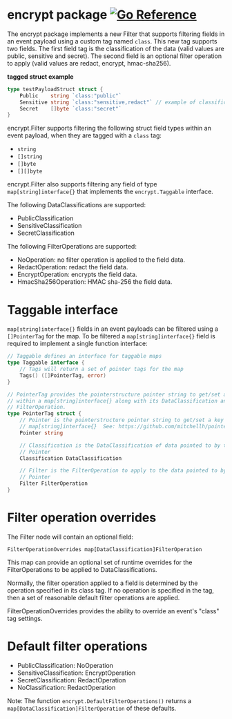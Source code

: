 # encrypt package [![Go Reference](https://pkg.go.dev/badge/github.com/hashicorp/eventlogger/filters/encrypt.svg)](https://pkg.go.dev/github.com/hashicorp/eventlogger/filters/encrypt)

The encrypt package implements a new Filter that supports filtering fields in an
event payload using a custom tag named `class`.  This new tag supports two
fields. The first field tag is the classification of the data (valid values are
public, sensitive and secret).  The second field is an optional filter operation
to apply (valid values are redact, encrypt, hmac-sha256).

**tagged struct example**
```go
type testPayloadStruct struct {
    Public    string `class:"public"`
    Sensitive string `class:"sensitive,redact"` // example of classification,operation
    Secret    []byte `class:"secret"`
}

```

encrypt.Filter supports filtering the following struct field types within an
event payload, when they are tagged with a `class` tag:
* `string`
* `[]string`
* `[]byte`
* `[][]byte`

encrypt.Filter also supports filtering any field of type `map[string]interface{}` that implements the
`encrypt.Taggable` interface. 

The following DataClassifications are supported:
* PublicClassification
* SensitiveClassification
* SecretClassification

The following FilterOperations are supported:
* NoOperation: no filter operation is applied to the field data.
* RedactOperation: redact the field data. 
* EncryptOperation: encrypts the field data.
* HmacSha256Operation: HMAC sha-256 the field data.



# Taggable interface
`map[string]interface{}` fields in an event payloads can be filtered using a
`[]PointerTag` for the map. To be filtered a `map[string]interface{}` field is
required to implement a single function interface:
```go
// Taggable defines an interface for taggable maps
type Taggable interface {
	// Tags will return a set of pointer tags for the map
	Tags() ([]PointerTag, error)
}

// PointerTag provides the pointerstructure pointer string to get/set a key
// within a map[string]interface{} along with its DataClassification and
// FilterOperation.
type PointerTag struct {
	// Pointer is the pointerstructure pointer string to get/set a key within a
	// map[string]interface{}  See: https://github.com/mitchellh/pointerstructure
	Pointer string

	// Classification is the DataClassification of data pointed to by the
	// Pointer
	Classification DataClassification

	// Filter is the FilterOperation to apply to the data pointed to by the
	// Pointer
	Filter FilterOperation
}
``` 

# Filter operation overrides

The Filter node will contain an optional field:

`FilterOperationOverrides map[DataClassification]FilterOperation`

This map can provide an optional set of runtime overrides for the FilterOperations to be applied to DataClassifications.

Normally, the filter operation applied to a field is determined by the operation
specified in its class tag. If no operation is specified in the tag, then a
set of reasonable default filter operations are applied. 

FilterOperationOverrides provides the ability to override an event's "class" tag settings.


# Default filter operations
* PublicClassification: NoOperation
* SensitiveClassification: EncryptOperation
* SecretClassification: RedactOperation
* NoClassification: RedactOperation

Note: The function `encrypt.DefaultFilterOperations()` returns a `map[DataClassification]FilterOperation` of
these defaults. 